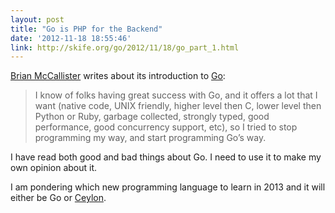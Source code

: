 ```yaml
---
layout: post
title: "Go is PHP for the Backend"
date: '2012-11-18 18:55:46'
link: http://skife.org/go/2012/11/18/go_part_1.html
---
```

 
[Brian McCallister][brian] writes about its introduction to [Go][go]:

> I know of folks having great success with Go, and it offers a lot that I want (native code, UNIX friendly, higher level then C, lower level then Python or Ruby, garbage collected, strongly typed, good performance, good concurrency support, etc), so I tried to stop programming my way, and start programming Go’s way.

I have read both good and bad things about Go. I need to use it to make my own opinion about it.  

I am pondering which new programming language to learn in 2013 and it will either be Go or [Ceylon][ceylon]. 

[brian]: http://skife.org
[go]: http://golang.org
[ceylon]: http://ceylon-lang.org
